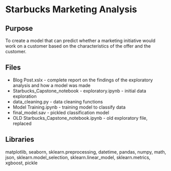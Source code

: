 # Starbucks Marketing Analysis

## Purpose
To create a model that can predict whether a marketing initiative would work on a customer based on the characteristics of the offer and the customer. 

## Files
* Blog Post.xslx - complete report on the findings of the exploratory analysis and how a model was made
* Starbucks_Capstone_notebook - exploratory.ipynb - initial data exploration
* data_cleaning.py - data cleaning functions 
* Model Training.ipynb - training model to classify data
* final_model.sav - pickled classification model
* OLD Starbucks_Capstone_notebook.ipynb - old exploratory file, replaced 

## Libraries
matplotlib, seaborn, sklearn.preprocessing, datetime, pandas, numpy, math, json, sklearn.model_selection, sklearn.linear_model, sklearn.metrics, xgboost, pickle

